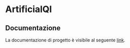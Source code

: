 # ArtificialQI

## Documentazione
La documentazione di progetto è visibile al seguente [link](https://alt-f4-eng.github.io/Documentazione/).
